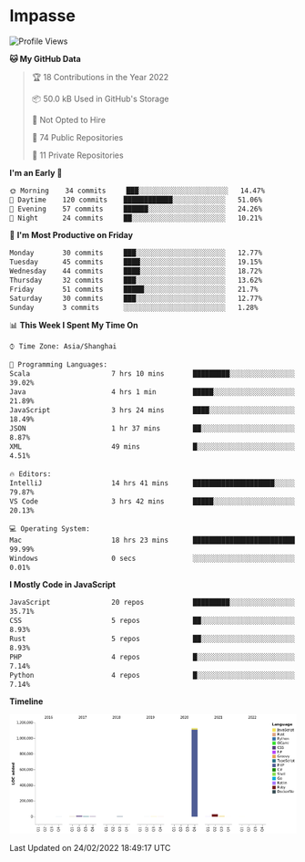 # Impasse

<!--START_SECTION:waka-->
![Profile Views](http://img.shields.io/badge/Profile%20Views-1-blue)

**🐱 My GitHub Data** 

> 🏆 18 Contributions in the Year 2022
 > 
> 📦 50.0 kB Used in GitHub's Storage 
 > 
> 🚫 Not Opted to Hire
 > 
> 📜 74 Public Repositories 
 > 
> 🔑 11 Private Repositories  
 > 
**I'm an Early 🐤** 

```text
🌞 Morning    34 commits     ███░░░░░░░░░░░░░░░░░░░░░░   14.47% 
🌆 Daytime    120 commits    ████████████░░░░░░░░░░░░░   51.06% 
🌃 Evening    57 commits     ██████░░░░░░░░░░░░░░░░░░░   24.26% 
🌙 Night      24 commits     ██░░░░░░░░░░░░░░░░░░░░░░░   10.21%

```
📅 **I'm Most Productive on Friday** 

```text
Monday       30 commits     ███░░░░░░░░░░░░░░░░░░░░░░   12.77% 
Tuesday      45 commits     ████░░░░░░░░░░░░░░░░░░░░░   19.15% 
Wednesday    44 commits     ████░░░░░░░░░░░░░░░░░░░░░   18.72% 
Thursday     32 commits     ███░░░░░░░░░░░░░░░░░░░░░░   13.62% 
Friday       51 commits     █████░░░░░░░░░░░░░░░░░░░░   21.7% 
Saturday     30 commits     ███░░░░░░░░░░░░░░░░░░░░░░   12.77% 
Sunday       3 commits      ░░░░░░░░░░░░░░░░░░░░░░░░░   1.28%

```


📊 **This Week I Spent My Time On** 

```text
⌚︎ Time Zone: Asia/Shanghai

💬 Programming Languages: 
Scala                    7 hrs 10 mins       █████████░░░░░░░░░░░░░░░░   39.02% 
Java                     4 hrs 1 min         █████░░░░░░░░░░░░░░░░░░░░   21.89% 
JavaScript               3 hrs 24 mins       ████░░░░░░░░░░░░░░░░░░░░░   18.49% 
JSON                     1 hr 37 mins        ██░░░░░░░░░░░░░░░░░░░░░░░   8.87% 
XML                      49 mins             █░░░░░░░░░░░░░░░░░░░░░░░░   4.51%

🔥 Editors: 
IntelliJ                 14 hrs 41 mins      ████████████████████░░░░░   79.87% 
VS Code                  3 hrs 42 mins       █████░░░░░░░░░░░░░░░░░░░░   20.13%

💻 Operating System: 
Mac                      18 hrs 23 mins      █████████████████████████   99.99% 
Windows                  0 secs              ░░░░░░░░░░░░░░░░░░░░░░░░░   0.01%

```

**I Mostly Code in JavaScript** 

```text
JavaScript               20 repos            █████████░░░░░░░░░░░░░░░░   35.71% 
CSS                      5 repos             ██░░░░░░░░░░░░░░░░░░░░░░░   8.93% 
Rust                     5 repos             ██░░░░░░░░░░░░░░░░░░░░░░░   8.93% 
PHP                      4 repos             █░░░░░░░░░░░░░░░░░░░░░░░░   7.14% 
Python                   4 repos             █░░░░░░░░░░░░░░░░░░░░░░░░   7.14%

```


**Timeline**

![Chart not found](https://raw.githubusercontent.com/impasse/impasse/master/charts/bar_graph.png) 


 Last Updated on 24/02/2022 18:49:17 UTC
<!--END_SECTION:waka-->

